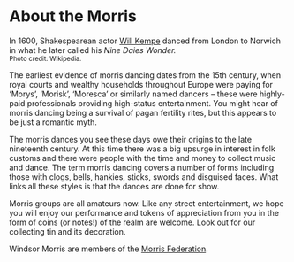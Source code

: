 <div id="google_translate_element"></div>

About the Morris
================

In 1600, Shakespearean actor [Will Kempe](http://en.wikipedia.org/wiki/William_Kempe) danced from London to Norwich in what he later called his _Nine Daies Wonder._  
<small>Photo credit: Wikipedia.</small>

The earliest evidence of morris dancing dates from the 15th century, when royal courts and wealthy households throughout Europe were paying for ‘Morys’, ‘Morisk’, ‘Moresca’ or similarly named dancers – these were highly-paid professionals providing high-status entertainment. You might hear of morris dancing being a survival of pagan fertility rites, but this appears to be just a romantic myth.

The morris dances you see these days owe their origins to the late nineteenth century. At this time there was a big upsurge in interest in folk customs and there were people with the time and money to collect music and dance. The term morris dancing covers a number of forms including those with clogs, bells, hankies, sticks, swords and disguised faces. What links all these styles is that the dances are done for show.

Morris groups are all amateurs now. Like any street entertainment, we hope you will enjoy our performance and tokens of appreciation from you in the form of coins (or notes!) of the realm are welcome. Look out for our collecting tin and its decoration.

Windsor Morris are members of the [Morris Federation](http://www.morrisfed.org.uk).


